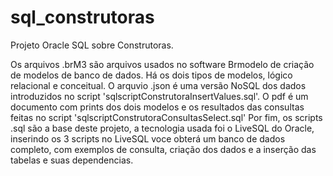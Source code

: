 # sql_construtoras
Projeto Oracle SQL sobre Construtoras.

Os arquivos .brM3 são arquivos usados no software Brmodelo de criação de modelos de banco de dados. Há os dois tipos de modelos, lógico relacional e conceitual.
O arquvio .json é uma versão NoSQL dos dados introduzidos no script 'sqlscriptConstrutoraInsertValues.sql'.
O pdf é um documento com prints dos dois modelos e os resultados das consultas feitas no script 'sqlscriptConstrutoraConsultasSelect.sql'
Por fim, os scripts .sql são a base deste projeto, a tecnologia usada foi o LiveSQL do Oracle, inserindo os 3 scripts no LiveSQL voce obterá um banco de dados completo, com exemplos de consulta, criação dos dados e a inserção das tabelas e suas dependencias.
